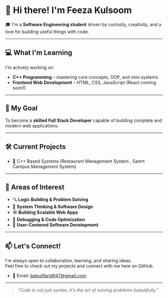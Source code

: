 # 👋 Hi there! I'm Feeza Kulsoom

🎓 I'm a **Software Engineering student** driven by curiosity, creativity, and a love for building useful things with code.

---

## 💻 What I'm Learning

I'm actively working on:

- **C++ Programming** – mastering core concepts, OOP, and mini systems
- **Frontend Web Development** – HTML, CSS, JavaScript (React coming soon!)


---

## 🎯 My Goal

To become a **skilled Full Stack Developer** capable of building complete and modern web applications.

---

## 🛠️ Current Projects

- 🔹 C++ Based Systems (Restaurant Management System , Samrt Campus Management System)

---

## 📘 Areas of Interest

- 🔍 **Logic Building & Problem Solving**  
- 🧠 **System Thinking & Software Design**  
- 🕸️ **Building Scalable Web Apps**  
- 🧪 **Debugging & Code Optimization** 
- 🧩 **User-Centered Software Development**

---

## 📫 Let's Connect!

I'm always open to collaboration, learning, and sharing ideas.  
Feel free to check out my projects and connect with me here on GitHub.

- 📩 Email: batoolfarid947@gmail.com  


---

> _“Code is not just syntax, it's the art of solving problems beautifully.”_ 


